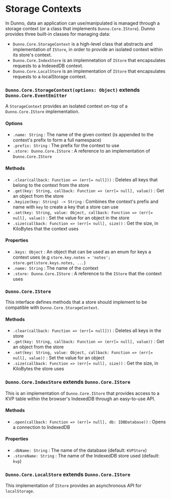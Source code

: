 # Storage Contexts
In Dunno, data an application can use/manipulated is managed through a storage context (or a class that implements `Dunno.Core.IStore`).
Dunno provides three built-in classes for managing data:
+ `Dunno.Core.StorageContext` is a high-level class that abstracts and implementation of `IStore`, in order to provide an isolated context within its store's context.
+ `Dunno.Core.IndexStore` is an implemnetation of `IStore` that encapsulates requests to a IndexedDB context.
+ `Dunno.Core.LocalStore` is an implementation of `IStore` that encapsulates requests to a localStorage context.

### `Dunno.Core.StorageContext(options: Object)` extends `Dunno.Core.EventEmitter`
A `StorageContext` provides an isolated context on-top of a `Dunno.Core.IStore` implementation.

#### Options
+ `.name: String` : The name of the given context (is appended to the context's prefix to form a full namespace)
+ `.prefix: String` : The prefix for the context to use
+ `.store: Dunno.Core.IStore` : A reference to an implementation of `Dunno.Core.IStore`

#### Methods
+ `.clear(callback: Function => (err[= null]))` : Deletes all keys that belong to the context from the store
+ `.get(key: String, callback: Function => (err[= null], value))` : Get an object from the store
+ `.keyize(key: String) -> String` : Combines the context's prefix and name with `key` to create a key that a store can use
+ `.set(key: String, value: Object, callback: Function => (err[= null], value))` : Set the value for an object in the store
+ `.size(callback: Function => (err[= null], size))` : Get the size, in KiloBytes that the context uses

#### Properties
+ `.keys: Object` : An object that can be used as an enum for keys a context uses (e.g `store.key.notes = 'notes'; store.get(store.keys.notes, ...`)
+ `.name: String` : The name of the context
+ `.store: Dunno.Core.IStore` : A reference to the `IStore` that the context uses

### `Dunno.Core.IStore`
This interface defines methods that a store should implement to be compatible with `Dunno.Core.StorageContext`.

#### Methods
+ `.clear(callback: Function => (err[= null]))` : Deletes all keys in the store
+ `.get(key: String, callback: Function => (err[= null], value))` : Get an object from the store
+ `.set(key: String, value: Object, callback: Function => (err[= null], value))` : Set the value for an object
+ `.size(callback: Function => (err[= null], size))` : Get the size, in KiloBytes the store uses

### `Dunno.Core.IndexStore` extends `Dunno.Core.IStore`
This is an implementation of `Dunno.Core.IStore` that provides access to a KVP table within the browser's IndexedDB through an easy-to-use API.

#### Methods
+ `.open(callback: Function => (err[= null], db: IDBDatabase))` : Opens a connection to IndexedDB

#### Properties
+ `.dbName: String` : The name of the database (default: `KVPStore`)
+ `.storeName: String` : The name of the IndexedDB store used (default: `kvp`)

### `Dunno.Core.LocalStore` extends `Dunno.Core.IStore`
This implementation of `IStore` provides an asynchronous API for `localStorage`.
